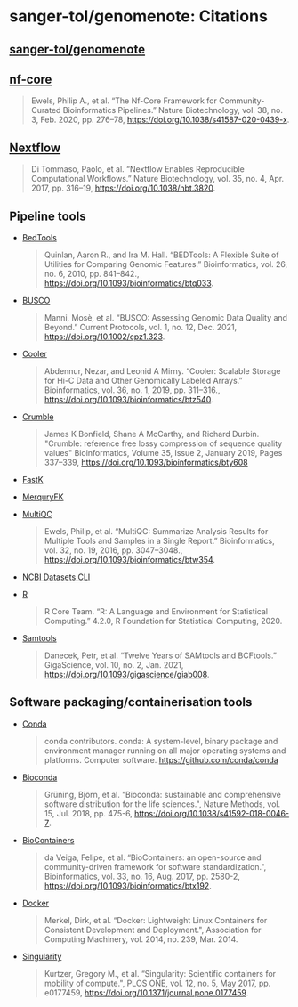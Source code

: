 # sanger-tol/genomenote: Citations

## [sanger-tol/genomenote](https://pipelines.tol.sanger.ac.uk/genomenote)

## [nf-core](https://nf-co.re)

> Ewels, Philip A., et al. “The Nf-Core Framework for Community-Curated Bioinformatics Pipelines.” Nature Biotechnology, vol. 38, no. 3, Feb. 2020, pp. 276–78, https://doi.org/10.1038/s41587-020-0439-x.

## [Nextflow](https://www.nextflow.io)

> Di Tommaso, Paolo, et al. “Nextflow Enables Reproducible Computational Workflows.” Nature Biotechnology, vol. 35, no. 4, Apr. 2017, pp. 316–19, https://doi.org/10.1038/nbt.3820.

## Pipeline tools

- [BedTools](https://bedtools.readthedocs.io/en/latest/)

  > Quinlan, Aaron R., and Ira M. Hall. “BEDTools: A Flexible Suite of Utilities for Comparing Genomic Features.” Bioinformatics, vol. 26, no. 6, 2010, pp. 841–842., https://doi.org/10.1093/bioinformatics/btq033.

- [BUSCO](https://busco.ezlab.org)

  > Manni, Mosè, et al. “BUSCO: Assessing Genomic Data Quality and Beyond.” Current Protocols, vol. 1, no. 12, Dec. 2021, https://doi.org/10.1002/cpz1.323.

- [Cooler](https://cooler.readthedocs.io/en/latest/)

  > Abdennur, Nezar, and Leonid A Mirny. “Cooler: Scalable Storage for Hi-C Data and Other Genomically Labeled Arrays.” Bioinformatics, vol. 36, no. 1, 2019, pp. 311–316., https://doi.org/10.1093/bioinformatics/btz540.

- [Crumble](https://github.com/jkbonfield/crumble)

  > James K Bonfield, Shane A McCarthy, and Richard Durbin. "Crumble: reference free lossy compression of sequence quality values" Bioinformatics, Volume 35, Issue 2, January 2019, Pages 337–339, https://doi.org/10.1093/bioinformatics/bty608

- [FastK](https://github.com/thegenemyers/FASTK)

- [MerquryFK](https://github.com/thegenemyers/MERQURY.FK)

- [MultiQC](https://multiqc.info)

  > Ewels, Philip, et al. “MultiQC: Summarize Analysis Results for Multiple Tools and Samples in a Single Report.” Bioinformatics, vol. 32, no. 19, 2016, pp. 3047–3048., https://doi.org/10.1093/bioinformatics/btw354.

- [NCBI Datasets CLI](https://www.ncbi.nlm.nih.gov/datasets/docs/v2/download-and-install/)

- [R](https://www.r-project.org)

  > R Core Team. “R: A Language and Environment for Statistical Computing.” 4.2.0, R Foundation for Statistical Computing, 2020.

- [Samtools](https://www.htslib.org)

  > Danecek, Petr, et al. “Twelve Years of SAMtools and BCFtools.” GigaScience, vol. 10, no. 2, Jan. 2021, https://doi.org/10.1093/gigascience/giab008.

## Software packaging/containerisation tools

- [Conda](https://conda.org/)

  > conda contributors. conda: A system-level, binary package and environment manager running on all major operating systems and platforms. Computer software. https://github.com/conda/conda

- [Bioconda](https://bioconda.github.io)

  > Grüning, Björn, et al. “Bioconda: sustainable and comprehensive software distribution for the life sciences.", Nature Methods, vol. 15, Jul. 2018, pp. 475-6, https://doi.org/10.1038/s41592-018-0046-7.

- [BioContainers](https://biocontainers.pro)

  > da Veiga, Felipe, et al. “BioContainers: an open-source and community-driven framework for software standardization.", Bioinformatics, vol. 33, no. 16, Aug. 2017, pp. 2580-2, https://doi.org/10.1093/bioinformatics/btx192.

- [Docker](https://www.docker.com)

  > Merkel, Dirk, et al. “Docker: Lightweight Linux Containers for Consistent Development and Deployment.", Association for Computing Machinery, vol. 2014, no. 239, Mar. 2014.

- [Singularity](https://docs.sylabs.io/guides/latest/user-guide/)

  > Kurtzer, Gregory M., et al. “Singularity: Scientific containers for mobility of compute.", PLOS ONE, vol. 12, no. 5, May 2017, pp. e0177459, https://doi.org/10.1371/journal.pone.0177459.
